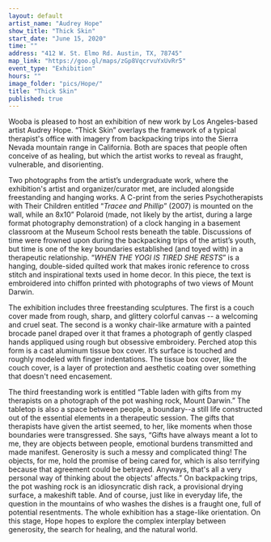 ```yaml
---
layout: default
artist_name: "Audrey Hope"
show_title: "Thick Skin"
start_date: "June 15, 2020"
time: ""
address: "412 W. St. Elmo Rd. Austin, TX, 78745"
map_link: "https://goo.gl/maps/zGp8VqcrvuYxUvRr5"
event_type: "Exhibition"
hours: ""
image_folder: "pics/Hope/"
title: "Thick Skin"
published: true
---
```

Wooba is pleased to host an exhibition of new work by Los Angeles-based artist Audrey Hope. “Thick Skin” overlays the framework of a typical therapist's office with imagery from backpacking trips into the Sierra Nevada mountain range in California. Both are spaces that people often conceive of as healing, but which the artist works to reveal as fraught, vulnerable, and disorienting.


Two photographs from the artist’s undergraduate work, where the exhibition's artist and organizer/curator met, are included alongside freestanding and hanging works. A C-print from the series Psychotherapists with Their Children entitled “*Tracee and Phillip*” (2007) is mounted on the wall, while an 8x10” Polaroid (made, not likely by the artist, during a large format photography demonstration) of a clock hanging in a basement classroom at the Museum School rests beneath the table. Discussions of time were frowned upon during the backpacking trips of the artist’s youth, but time is one of the key boundaries established (and toyed with) in a therapeutic relationship. “*WHEN THE YOGI IS TIRED SHE RESTS*” is a hanging, double-sided quilted work that makes ironic reference to cross stitch and inspirational texts used in home decor. In this piece, the text is embroidered into chiffon printed with photographs of two views of Mount Darwin. 


The exhibition includes three freestanding sculptures. The first is a couch cover made from rough, sharp, and glittery colorful canvas -- a welcoming and cruel seat. The second is a wonky chair-like armature with a painted brocade panel draped over it that frames a
photograph of gently clasped hands appliqued using rough but obsessive embroidery. Perched atop this form is a cast aluminum tissue box cover. It’s surface is touched and roughly modeled with finger indentations. The tissue box cover, like the couch cover, is
a layer of protection and aesthetic coating over something that doesn't need encasement. 


The third freestanding work is entitled “Table laden with gifts from my therapists on a photograph of the pot washing rock, Mount Darwin.” The tabletop is also a space between people, a boundary--a still life constructed out of the essential elements in a
therapeutic session. The gifts that therapists have given the artist seemed, to her, like moments when those boundaries were transgressed. She says, “Gifts have always meant a lot to me, they are objects between people, emotional burdens transmitted and made manifest. Generosity is such a messy and complicated thing! The objects, for me, hold the promise of being cared for, which is also terrifying because that agreement could be betrayed. Anyways, that's all a very personal way of thinking about the objects’ affects.” On backpacking trips, the pot washing rock is an idiosyncratic dish rack, a provisional drying surface, a makeshift table. And of course, just like in everyday life, the question in the mountains of who washes the dishes is a fraught one, full of potential resentments. The whole exhibition has a stage-like orientation. On this stage, Hope hopes to explore the complex interplay between generosity, the search for healing, and the natural world.
